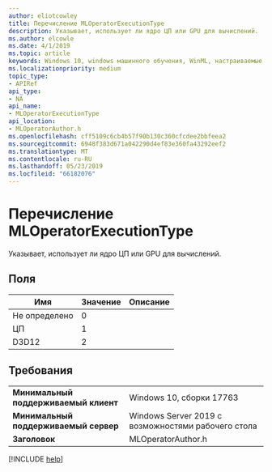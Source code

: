 ```yaml
---
author: eliotcowley
title: Перечисление MLOperatorExecutionType
description: Указывает, использует ли ядро ЦП или GPU для вычислений.
ms.author: elcowle
ms.date: 4/1/2019
ms.topic: article
keywords: Windows 10, windows машинного обучения, WinML, настраиваемые операторы, MLOperatorExecutionType
ms.localizationpriority: medium
topic_type:
- APIRef
api_type:
- NA
api_name:
- MLOperatorExecutionType
api_location:
- MLOperatorAuthor.h
ms.openlocfilehash: cff5109c6cb4b57f90b130c360cfcdee2bbfeea2
ms.sourcegitcommit: 6948f383d671a042290d4ef83e360fa43292eef2
ms.translationtype: MT
ms.contentlocale: ru-RU
ms.lasthandoff: 05/23/2019
ms.locfileid: "66182076"
---
```

# <a name="mloperatorexecutiontype-enum"></a>Перечисление MLOperatorExecutionType

Указывает, использует ли ядро ЦП или GPU для вычислений.

## <a name="fields"></a>Поля

| Имя | Значение | Описание |
|------|-------|-------------|
| Не определено | 0 | |
| ЦП | 1 | |
| D3D12 | 2 | |

## <a name="requirements"></a>Требования

| | |
|-|-|
| **Минимальный поддерживаемый клиент** | Windows 10, сборки 17763 |
| **Минимальный поддерживаемый сервер** | Windows Server 2019 с возможностями рабочего стола |
| **Заголовок** | MLOperatorAuthor.h |

[!INCLUDE [help](../../includes/get-help.md)]
